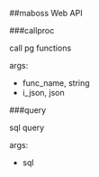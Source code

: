 
##maboss Web API

###callproc

call pg functions

args:

- func_name, string
- i_json, json


###query

sql query

args:

- sql